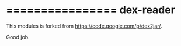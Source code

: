 ================
dex-reader
================

This modules is forked from https://code.google.com/p/dex2jar/.

Good job. 
